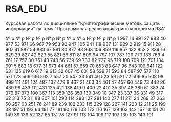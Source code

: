 # RSA_EDU
Курсовая работа по дисциплине "Криптографические методы защиты информации" на тему "Программная реализация криптоалгоритма RSA"

№	  p	  №	   p	№	   p	№	   p	№	   p	 №	 p   №	 p	№	   p	 №	 p	 №	 p	 №	 p
1	 997	14	991	27	983	40	977	53	971	66	967  79	953	92	947	105	941	118	937	131	929
2	 919	15	911	28	907	41	887	54	883	67	881  80	877	93	863	106	859	119	857	132	853
3	 839	16	829	29	827	42	823	55	821	68	811  81	809	94	797	107	787	120	773	133	769
4	 761	17	757	30	751	43	743	56	739	69	733  82	727	95	719	108	709	121	701	134	691
5	 683	18	677	31	673	44	661	57	659	70	653  83	647	96	643	109	641	122	631	135	619
6	 617	19	613	32	607	45	601	58	599	71	593  84	587	97	577	110	571	123	569	136	563
7	 557	20	547	33	541	46	523	59	521	72	509  85	503	98	499	111	491	124	487	137	479
8	 467	21	463	34	461	47	457	60	449	73	443  86	439	99	433	112	431	125	421	138	419
9	 409	22	401	35	397	48	389	61	383	74	379  87	373	100	367	113	359	126	353	139	349
10	347	23	337	36	331	49	317	62	313	75	311  88	307	101	293	114	283	127	281	140	277
11	271	24	269	37	263	50	257	63	251	76	241  89	239	102	233	115	229	128	227	141	223
12	211	25	199	38	197	51	193	64	191	77	181  90	179	103	173	116	167	129	163	142	157
13	151	26	149	39	139	52	137	65	131	78	127  91	113	104	109	117	107	130	103	143	101
